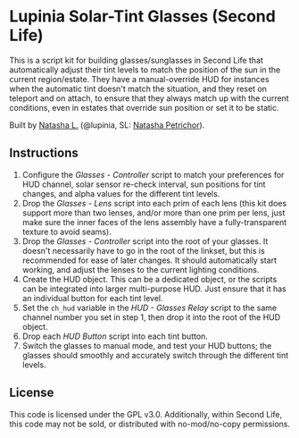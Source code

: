 # Lupinia Solar-Tint Glasses (Second Life)
This is a script kit for building glasses/sunglasses in Second Life that automatically adjust their tint levels to match the position of the sun in the current region/estate.  They have a manual-override HUD for instances when the automatic tint doesn't match the situation, and they reset on teleport and on attach, to ensure that they always match up with the current conditions, even in estates that override sun position or set it to be static.

Built by [Natasha L.](http://www.lupinia.net/) (@lupinia, SL:  [Natasha Petrichor](https://my.secondlife.com/natasha.petrichor)).


Instructions
------------
1. Configure the *Glasses - Controller* script to match your preferences for HUD channel, solar sensor re-check interval, sun positions for tint changes, and alpha values for the different tint levels.  
2. Drop the *Glasses - Lens* script into each prim of each lens (this kit does support more than two lenses, and/or more than one prim per lens, just make sure the inner faces of the lens assembly have a fully-transparent texture to avoid seams).
3. Drop the *Glasses - Controller* script into the root of your glasses.  It doesn't necessarily have to go in the root of the linkset, but this is recommended for ease of later changes.  It should automatically start working, and adjust the lenses to the current lighting conditions.
4.  Create the HUD object.  This can be a dedicated object, or the scripts can be integrated into larger multi-purpose HUD.  Just ensure that it has an individual button for each tint level.
5.  Set the `ch_hud` variable in the *HUD - Glasses Relay* script to the same channel number you set in step 1, then drop it into the root of the HUD object.
6.  Drop each *HUD Button* script into each tint button.
7.  Switch the glasses to manual mode, and test your HUD buttons; the glasses should smoothly and accurately switch through the different tint levels.


License
-------

This code is licensed under the GPL v3.0.  Additionally, within Second Life, this code may not be sold, or distributed with no-mod/no-copy permissions.
